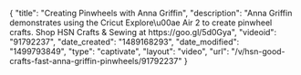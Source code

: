 {
    "title": "Creating Pinwheels with Anna Griffin",
    "description": "Anna Griffin demonstrates using the Cricut Explore\u00ae Air 2 to create pinwheel crafts. Shop HSN Crafts & Sewing at https:\/\/goo.gl\/5d0Gya",
    "videoid": "91792237",
    "date_created": "1489168293",
    "date_modified": "1499793849",
    "type": "captivate",
    "layout": "video",
    "url": "\/v\/hsn-good-crafts-fast-anna-griffin-pinwheels\/91792237"
}